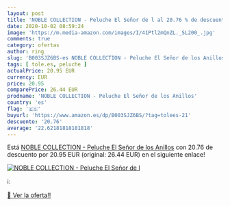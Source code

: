 ```yaml
---
layout: post
title: 'NOBLE COLLECTION - Peluche El Señor de l al 20.76 % de descuento'
date: 2020-10-02 08:59:24
image: 'https://m.media-amazon.com/images/I/41Ptl2mQnZL._SL200_.jpg'
comments: true
category: ofertas
author: ring
slug: 'B003SJZ6BS-es NOBLE COLLECTION - Peluche El Señor de los Anillos'
tags: [ tole.es, peluche ]
actualPrice: 20.95 EUR
currency: EUR
price: 20.95
comparePrice: 26.44 EUR
prodname: 'NOBLE COLLECTION - Peluche El Señor de los Anillos'
country: 'es'
flag: '🇪🇸'
buyurl: 'https://www.amazon.es/dp/B003SJZ6BS/?tag=tolees-21'
descuento: '20.76'
average: '22.62181818181818'
---
```


Está [NOBLE COLLECTION - Peluche El Señor de los Anillos](https://www.amazon.es/dp/B003SJZ6BS/?tag=tolees-21) con 20.76 de descuento por 20.95 EUR (original: 26.44 EUR) en el siguiente enlace!

[![NOBLE COLLECTION - Peluche El Señor de l](https://m.media-amazon.com/images/I/41Ptl2mQnZL._SL200_.jpg)](https://www.amazon.es/dp/B003SJZ6BS/?tag=tolees-21)

ℹ️:


[🛒 Ver la oferta!!](https://www.amazon.es/dp/B003SJZ6BS/?tag=tolees-21)
